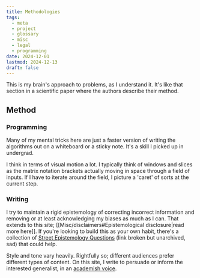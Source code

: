```yaml
---
title: Methodologies
tags:
  - meta
  - project
  - glossary
  - misc
  - legal
  - programming
date: 2024-12-01
lastmod: 2024-12-13
draft: false
---
```

This is my brain's approach to problems, as I understand it. It's like that section in a scientific paper where the authors describe their method. 
## Method
### Programming
Many of my mental tricks here are just a faster version of writing the alg﻿orithms out on a whiteboard or a sticky note. It's a skill I picked up in undergrad.

I think in terms of visual motion a lot. I typically think of windows and slices as the matrix notation brackets actually moving in space through a field of inputs. If I have to iterate around the field, I picture a 'caret' of sorts at the current step. 

### Writing
I try to maintain a rigid epistemology of correcting incorrect information and removing or at least acknowledging my biases as much as I can. That extends to this site; [[Misc/disclaimers#Epistemological disclosure|read more here]]. If you're looking to build this as your own habit, there's a collection of [Street Epistemology Questions](garden!https://helentracy.com/Reference/Street-Epistemology-Questions) (link broken but unarchived, sad) that could help.

Style and tone vary heavily. Rightfully so; different audiences prefer different types of content. On this site, I write to persuade or inform the interested generalist, in an [academish voice](Dg!https://inkandswitch.notion.site/Academish-Voice-0d8126b3be5545d2a21705ceedb5dd45). 